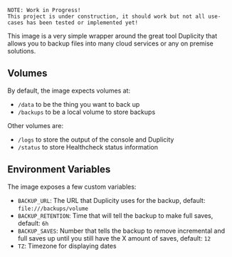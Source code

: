 ```
NOTE: Work in Progress!
This project is under construction, it should work but not all use-cases has been tested or implemented yet!
```

This image is a very simple wrapper around the great tool Duplicity that allows you to backup files into many cloud services or any on premise solutions.

## Volumes

By default, the image expects volumes at:
* `/data` to be the thing you want to back up
* `/backups` to be a local volume to store backups

Other volumes are:
* `/logs` to store the output of the console and Duplicity
* `/status` to store Healthcheck status information

## Environment Variables

The image exposes a few custom variables:
- `BACKUP_URL`: The URL that Duplicity uses for the backup, default: `file:///backups/volume`
- `BACKUP_RETENTION`: Time that will tell the backup to make full saves, default: `6h`
- `BACKUP_SAVES`: Number that tells the backup to remove incremental and full saves up until you still have the X amount of saves, default: `12`
- `TZ`: Timezone for displaying dates
